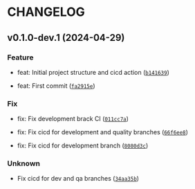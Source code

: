 # CHANGELOG



## v0.1.0-dev.1 (2024-04-29)

### Feature

* feat: Initial project structure and cicd action ([`b141639`](https://github.com/kaeus-sgarcia/kframe/commit/b141639b901d8b79c23fbdb7880dce423cfe013f))

* feat: First commit ([`fa2915e`](https://github.com/kaeus-sgarcia/kframe/commit/fa2915e22b2c9acc6cf81d7a1408f4306313d671))

### Fix

* fix: Fix development brack CI ([`011cc7a`](https://github.com/kaeus-sgarcia/kframe/commit/011cc7a23bca7c62f8dd6877d9b988aa02c9646e))

* fix: Fix cicd for development and quality branches ([`66f6ee8`](https://github.com/kaeus-sgarcia/kframe/commit/66f6ee88b8a6c7e8f980b01d72b7bc8c1a982f4f))

* fix: Fix cicd for development branch ([`8080d3c`](https://github.com/kaeus-sgarcia/kframe/commit/8080d3c6acefe0d2e7efc8f8c5c7ac1b2b9a1711))

### Unknown

* Fix cicd for dev and qa branches ([`34aa35b`](https://github.com/kaeus-sgarcia/kframe/commit/34aa35bb7485adaafee08ee7ac1c47a8d45c2d20))
